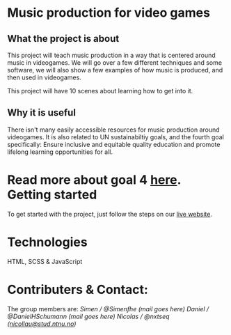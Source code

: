Music production for video games
==========

What the project is about
-----------
This project will teach music production in a way that is centered around music in videogames. We will go over a few different techniques and some software, we will also show a few examples of how music is produced, and then used in videogames.

This project will have 10 scenes about learning how to get into it.

Why it is useful
-----------
There isn't many easily accessible resources for music production around videogames. It is also related to UN sustainabiltiy goals, and the fourth goal specifically:
Ensure inclusive and equitable quality education and promote lifelong learning opportunities for all.

Read more about goal 4 [here](https://www.un.org/sustainabledevelopment/education/).
Getting started
==========
To get started with the project, just follow the steps on our [live website](https://simenfhe.github.io). 

Technologies
==========
HTML, SCSS & JavaScript

Contributers & Contact:
==========
The group members are: 
*Simen / @Simenfhe (mail goes here)*
*Daniel / @DanielHSchumann (mail goes here)*
*Nicolas / @nxtseq (nicollau@stud.ntnu.no)*
